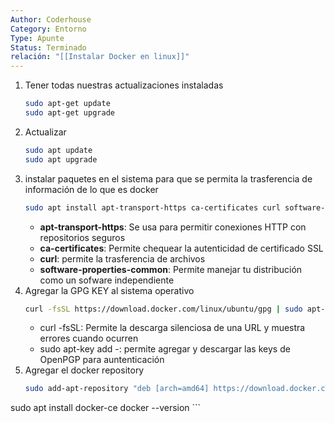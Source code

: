 ```yaml
---
Author: Coderhouse
Category: Entorno
Type: Apunte
Status: Terminado
relación: "[[Instalar Docker en linux]]"
---
```

1. Tener todas nuestras actualizaciones instaladas 
	```Bash
	sudo apt-get update
	sudo apt-get upgrade
	``` 
2. Actualizar
	```Bash
	sudo apt update
	sudo apt upgrade
	``` 
3. instalar paquetes en el sistema para que se permita la trasferencia de información de lo que es docker
	```Bash
	sudo apt install apt-transport-https ca-certificates curl software-properties-common
	``` 
	- **apt-transport-https**: Se usa para permitir conexiones HTTP con repositorios seguros
	- **ca-certificates**: Permite chequear la autenticidad de certificado SSL
	- **curl**: permite la trasferencia de archivos
	- **software-properties-common**: Permite manejar tu distribución como un sofware independiente
4. Agregar la GPG KEY al sistema operativo
	```bash
	curl -fsSL https://download.docker.com/linux/ubuntu/gpg | sudo apt-key add -
	```
	- curl -fsSL: Permite la descarga silenciosa de una URL y muestra errores cuando ocurren
	- sudo apt-key add -: permite agregar y descargar las keys de OpenPGP para auntenticación
6. Agregar el docker repository
	```bash
	sudo add-apt-repository "deb [arch=amd64] https://download.docker.com/linux/ubuntu focal stable"

sudo apt install docker-ce
docker --version
	```